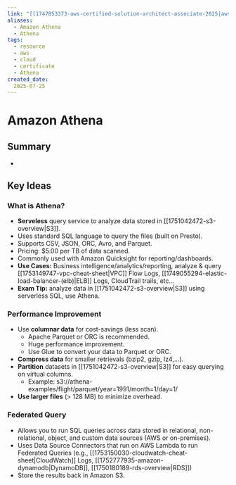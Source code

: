 ```yaml
---
link: "[[1747853373-aws-certified-solution-architect-associate-2025|aws Certified Solution Architect Associate 2025]]"
aliases: 
  - Amazon Athena
  - Athena
tags:
  - resource
  - aws
  - cloud
  - certificate
  - Athena
created_date:
  2025-07-25
---
```

# Amazon Athena
## Summary
- 

## Key Ideas
### What is Athena?
- **Serveless** query service to analyze data stored in [[1751042472-s3-overview|S3]].
- Uses standard SQL language to query the files (built on Presto).
- Supports CSV, JSON, ORC, Avro, and Parquet.
- Pricing: $5.00 per TB of data scanned.
- Commonly used with Amazon Quicksight for reporting/dashboards.
- **Use Cases:** Business intelligence/analytics/reporting, analyze & query [[1753149747-vpc-cheat-sheet|VPC]] Flow Logs, [[1749055294-elastic-load-balancer-(elb)|ELB]] Logs, CloudTrail trails, etc...
- **Exam Tip:** analyze data in [[1751042472-s3-overview|S3]] using serverless SQL, use Athena.

### Performance Improvement
- Use **columnar data** for cost-savings (less scan).
  - Apache Parquet or ORC is recommended.
  - Huge performance improvement.
  - Use Glue to convert your data to Parquet or ORC.
- **Compress data** for smaller retrievals (bzip2, gzip, lz4,...).
- **Partition** datasets in [[1751042472-s3-overview|S3]] for easy querying on virtual columns.
  - Example: s3://athena-examples/flight/parquet/year=1991/month=1/day=1/
- **Use larger files** (> 128 MB) to minimize overhead.

### Federated Query
- Allows you to run SQL queries across data stored in relational, non-relational, object, and custom data sources (AWS or on-premises).
- Uses Data Source Connectors that run on AWS Lambda to run Federated Queries (e.g., [[1753150030-cloudwatch-cheat-sheet|CloudWatch]] Logs, [[1752777935-amazon-dynamodb|DynamoDB]], [[1750180189-rds-overview|RDS]])
- Store the results back in Amazon S3.


